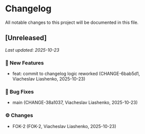 # Changelog

All notable changes to this project will be documented in this file.

## [Unreleased]
_Last updated: 2025-10-23_

### 🧩 New Features
- feat: commit to changelog logic reworked (CHANGE-6bab5d1, Viacheslav Liashenko, 2025-10-23)
### 🐛 Bug Fixes
- main (CHANGE-38a1037, Viacheslav Liashenko, 2025-10-23)
### ⚙️ Changes
- FOK-2 (FOK-2, Viacheslav Liashenko, 2025-10-23)